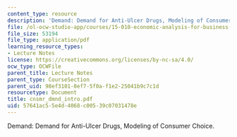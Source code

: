 ```yaml
---
content_type: resource
description: 'Demand: Demand for Anti-Ulcer Drugs, Modeling of Consumer Choice.'
file: /ol-ocw-studio-app/courses/15-010-economic-analysis-for-business-decisions-fall-2004/57641ac55e4d4068c00539c07031478e_cnsmr_dmnd_intro.pdf
file_size: 53194
file_type: application/pdf
learning_resource_types:
- Lecture Notes
license: https://creativecommons.org/licenses/by-nc-sa/4.0/
ocw_type: OCWFile
parent_title: Lecture Notes
parent_type: CourseSection
parent_uid: 98ef3101-0ef7-5f0a-f1e2-25041b9c7c1d
resourcetype: Document
title: cnsmr_dmnd_intro.pdf
uid: 57641ac5-5e4d-4068-c005-39c07031478e
---
```

Demand: Demand for Anti-Ulcer Drugs, Modeling of Consumer Choice.